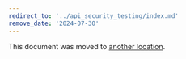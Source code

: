 ```yaml
---
redirect_to: '../api_security_testing/index.md'
remove_date: '2024-07-30'
---
```


This document was moved to [another location](../api_security_testing/index.md).

<!-- This redirect file can be deleted after <2024-07-30>. -->
<!-- Redirects that point to other docs in the same project expire in three months. -->
<!-- Redirects that point to docs in a different project or site (for example, link is not relative and starts with `https:`) expire in one year. -->
<!-- Before deletion, see: https://docs.gitlab.com/ee/development/documentation/redirects.html -->